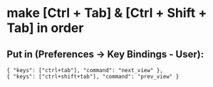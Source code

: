 # make [Ctrl + Tab] & [Ctrl + Shift + Tab] in order

## Put in (Preferences -> Key Bindings - User):

```  
{ "keys": ["ctrl+tab"], "command": "next_view" },  
{ "keys": ["ctrl+shift+tab"], "command": "prev_view" }  
```  
